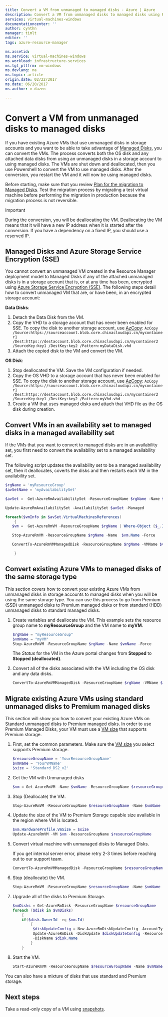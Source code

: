 ```yaml
---
title: Convert a VM from unmanaged to managed disks - Azure | Azure
description: Convert a VM from unmanaged disks to managed disks using PowerShell in the Resource Manager deployment model
services: virtual-machines-windows
documentationcenter: ''
author: cynthn
manager: timlt
editor: ''
tags: azure-resource-manager

ms.assetid: 
ms.service: virtual-machines-windows
ms.workload: infrastructure-services
ms.tgt_pltfrm: vm-windows
ms.devlang: na
ms.topic: article
origin.date: 02/22/2017
ms.date: 06/20/2017
ms.author: v-dazen

---
```

# Convert a VM from unmanaged disks to managed disks

If you have existing Azure VMs that use unmanaged disks in storage accounts and you want to be able to take advantage of [Managed Disks](../../storage/storage-managed-disks-overview.md?toc=%2fvirtual-machines%2fwindows%2ftoc.json), you can convert the VMs. The process converts both the OS disk and any attached data disks from using an unmanaged disks in a storage account to using managed disks. The VMs are shut down and deallocated, then you use Powershell to convert the VM to use managed disks. After the conversion, you restart the VM and it will now be using managed disks.

Before starting,  make sure that you review [Plan for the migration to Managed Disks](on-prem-to-azure.md#plan-for-the-migration-to-managed-disks).
Test the migration process by migrating a test virtual machine before performing the migration in production because the migration process is not reversible.

> [!IMPORTANT] 
> During the conversion, you will be deallocating the VM. Deallocating the VM means that it will have a new IP address when it is started after the conversion. If you have a dependency on a fixed IP, you should use a reserved IP.

## Managed Disks and Azure Storage Service Encryption (SSE)

You cannot convert an unmanaged VM created in the Resource Manager deployment model to Managed Disks if any of the attached unmanaged disks is in a storage account that is, or at any time has been, encrypted using [Azure Storage Service Encryption (SSE)](../../storage/storage-service-encryption.md?toc=%2fvirtual-machines%2fwindows%2ftoc.json). The following steps detail how to convert unmanaged VM that are, or have been, in an encrypted storage account:

**Data Disks**:
1.	Detach the Data Disk from the VM.
2.	Copy the VHD to a storage account that has never been enabled for SSE. To copy the disk to another storage account, use [AzCopy](../../storage/storage-use-azcopy.md): `AzCopy /Source:https://sourceaccount.blob.core.chinacloudapi.cn/mycontainer1 /Dest:https://destaccount.blob.core.chinacloudapi.cn/mycontainer2 /SourceKey:key1 /DestKey:key2 /Pattern:myDataDisk.vhd`
3.	Attach the copied disk to the VM and convert the VM.

**OS Disk**:
1.	Stop deallocated the VM. Save the VM configuration if needed.
2.	Copy the OS VHD to a storage account that has never been enabled for SSE. To copy the disk to another storage account, use [AzCopy](../../storage/storage-use-azcopy.md): `AzCopy /Source:https://sourceaccount.blob.core.chinacloudapi.cn/mycontainer1 /Dest:https://destaccount.blob.core.chinacloudapi.cn/mycontainer2 /SourceKey:key1 /DestKey:key2 /Pattern:myVhd.vhd`
3.	Create a VM that uses managed disks and attach that VHD file as the OS disk during creation.

## Convert VMs in an availability set to managed disks in a managed availability set

If the VMs that you want to convert to managed disks are in an availability set, you first need to convert the availability set to a managed availability set.

The following script updates the availability set to be a managed availability set, then it deallocates, coverts the disks and then restarts each VM in the availability set.

```powershell
$rgName = 'myResourceGroup'
$avSetName = 'myAvailabilitySet'

$avSet =  Get-AzureRmAvailabilitySet -ResourceGroupName $rgName -Name $avSetName

Update-AzureRmAvailabilitySet -AvailabilitySet $avSet -Managed

foreach($vmInfo in $avSet.VirtualMachinesReferences)
	{
   $vm =  Get-AzureRmVM -ResourceGroupName $rgName | Where-Object {$_.Id -eq $vmInfo.id}

   Stop-AzureRmVM -ResourceGroupName $rgName -Name  $vm.Name -Force

   ConvertTo-AzureRmVMManagedDisk -ResourceGroupName $rgName -VMName $vm.Name

	}
```

## Convert existing Azure VMs to managed disks of the same storage type

This section covers how to convert your existing Azure VMs from unmanaged disks in storage accounts to managed disks when you will be using the same storage type. You can use this process to go from Premium (SSD) unmanaged disks to Premium managed disks or from standard (HDD) unmanaged disks to standard managed disks. 

1. Create variables and deallocate the VM. This example sets the resource group name to **myResourceGroup** and the VM name to **myVM**.

    ```powershell
    $rgName = "myResourceGroup"
    $vmName = "myVM"
    Stop-AzureRmVM -ResourceGroupName $rgName -Name $vmName -Force
    ```

    The *Status* for the VM in the Azure portal changes from **Stopped** to **Stopped (deallocated)**.

2. Convert all of the disks associated with the VM including the OS disk and any data disks.

    ```powershell
    ConvertTo-AzureRmVMManagedDisk -ResourceGroupName $rgName -VMName $vmName
    ```

## Migrate existing Azure VMs using standard unmanaged disks to Premium managed disks

This section will show you how to convert your existing Azure VMs on Standard unmanaged disks to Premium managed disks. In order to use Premium Managed Disks, your VM must use a [VM size](sizes.md) that supports Premium storage.

1.  First, set the common parameters. Make sure the [VM size](sizes.md) you select supports Premium storage.

    ```powershell
    $resourceGroupName = 'YourResourceGroupName'
    $vmName = 'YourVMName'
    $size = 'Standard_DS2_v2'
    ```
1.  Get the VM with Unmanaged disks

    ```powershell
    $vm = Get-AzureRmVM -Name $vmName -ResourceGroupName $resourceGroupName
    ```

1.  Stop (Deallocate) the VM.

    ```powershell
    Stop-AzureRmVM -ResourceGroupName $resourceGroupName -Name $vmName -Force
    ```

1.  Update the size of the VM to Premium Storage capable size available in the region where VM is located.

    ```powershell
    $vm.HardwareProfile.VmSize = $size
    Update-AzureRmVM -VM $vm -ResourceGroupName $resourceGroupName
    ```

1.  Convert virtual machine with unmanaged disks to Managed Disks. 

    If you get internal server error, please retry 2-3 times before reaching out to our support team.

    ```powershell
    ConvertTo-AzureRmVMManagedDisk -ResourceGroupName $resourceGroupName -VMName $vmName
    ```
1. Stop (deallocate) the VM.

    ```powershell
    Stop-AzureRmVM -ResourceGroupName $resourceGroupName -Name $vmName -Force
    ```
2.  Upgrade all of the disks to Premium Storage.

    ```powershell
    $vmDisks = Get-AzureRmDisk -ResourceGroupName $resourceGroupName 
    foreach ($disk in $vmDisks) 
        {
        if($disk.OwnerId -eq $vm.Id)
            {
             $diskUpdateConfig = New-AzureRmDiskUpdateConfig -AccountType PremiumLRS
             Update-AzureRmDisk -DiskUpdate $diskUpdateConfig -ResourceGroupName $resourceGroupName `
             -DiskName $disk.Name
            }
        }
    ```
1. Start the VM.

    ```powershell
    Start-AzureRmVM -ResourceGroupName $resourceGroupName -Name $vmName
    ```

You can also have a mixture of disks that use standard and Premium storage.

## Next steps

Take a read-only copy of a VM using [snapshots](snapshot-copy-managed-disk.md).